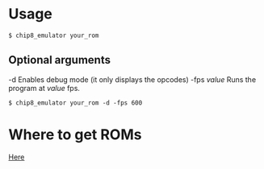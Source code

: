 # Usage
```
$ chip8_emulator your_rom
```
## Optional arguments 
-d
    Enables debug mode (it only displays the opcodes)
-fps *value*
    Runs the program at *value* fps.
```
$ chip8_emulator your_rom -d -fps 600
```

# Where to get ROMs
[Here](https://github.com/badlogic/chip8/tree/master/roms)
